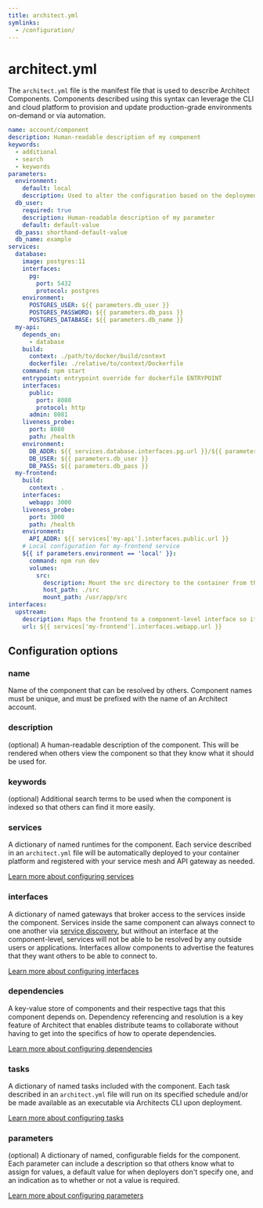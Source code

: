 ```yaml
---
title: architect.yml
symlinks:
  - /configuration/
---
```


# architect.yml

The `architect.yml` file is the manifest file that is used to describe Architect Components. Components described using this syntax can leverage the CLI and cloud platform to provision and update production-grade environments on-demand or via automation.

```yaml
name: account/component
description: Human-readable description of my component
keywords:
  - additional
  - search
  - keywords
parameters:
  environment:
    default: local
    description: Used to alter the configuration based on the deployment target (ex. local, dev, prod)
  db_user:
    required: true
    description: Human-readable description of my parameter
    default: default-value
  db_pass: shorthand-default-value
  db_name: example
services:
  database:
    image: postgres:11
    interfaces:
      pg:
        port: 5432
        protocol: postgres
    environment:
      POSTGRES_USER: ${{ parameters.db_user }}
      POSTGRES_PASSWORD: ${{ parameters.db_pass }}
      POSTGRES_DATABASE: ${{ parameters.db_name }}
  my-api:
    depends_on:
      - database
    build:
      context: ./path/to/docker/build/context
      dockerfile: ./relative/to/context/Dockerfile
    command: npm start
    entrypoint: entrypoint override for dockerfile ENTRYPOINT
    interfaces:
      public:
        port: 8080
        protocol: http
      admin: 8081
    liveness_probe:
      port: 8080
      path: /health
    environment:
      DB_ADDR: ${{ services.database.interfaces.pg.url }}/${{ parameters.db_name }}
      DB_USER: ${{ parameters.db_user }}
      DB_PASS: ${{ parameters.db_pass }}
  my-frontend:
    build:
      context: .
    interfaces:
      webapp: 3000
    liveness_probe:
      port: 3000
      path: /health
    environment:
      API_ADDR: ${{ services['my-api'].interfaces.public.url }}
    # Local configuration for my-frontend service
    ${{ if parameters.environment == 'local' }}:
      command: npm run dev
      volumes:
        src:
          description: Mount the src directory to the container from the host when running locally
          host_path: ./src
          mount_path: /usr/app/src
interfaces:
  upstream:
    description: Maps the frontend to a component-level interface so it can be consumed by others
    url: ${{ services['my-frontend'].interfaces.webapp.url }}
```

## Configuration options

### name

Name of the component that can be resolved by others. Component names must be unique, and must be prefixed with the name of an Architect account.

### description

(optional) A human-readable description of the component. This will be rendered when others view the component so that they know what it should be used for.

### keywords

(optional) Additional search terms to be used when the component is indexed so that others can find it more easily.

### services

A dictionary of named runtimes for the component. Each service described in an `architect.yml` file will be automatically deployed to your container platform and registered with your service mesh and API gateway as needed.

[Learn more about configuring services](/docs/components/services)

### interfaces

A dictionary of named gateways that broker access to the services inside the component. Services inside the same component can always connect to one another via [service discovery](/docs/components/service-discovery), but without an interface at the component-level, services will not be able to be resolved by any outside users or applications. Interfaces allow components to advertise the features that they want others to be able to connect to.

[Learn more about configuring interfaces](/docs/components/interfaces)

### dependencies

A key-value store of components and their respective tags that this component depends on. Dependency referencing and resolution is a key feature of Architect that enables distribute teams to collaborate without having to get into the specifics of how to operate dependencies.

[Learn more about configuring dependencies](/docs/components/dependencies)

### tasks

A dictionary of named tasks included with the component. Each task described in an `architect.yml` file will run on its specified schedule and/or be made available as an executable via Architects CLI upon deployment.

[Learn more about configuring tasks](/docs/components/tasks)

### parameters

(optional) A dictionary of named, configurable fields for the component. Each parameter can include a description so that others know what to assign for values, a default value for when deployers don't specify one, and an indication as to whether or not a value is required.

[Learn more about configuring parameters](/docs/components/parameters)
